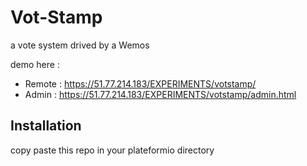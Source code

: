 # Vot-Stamp
a vote system drived by a Wemos

demo here : 
- Remote : https://51.77.214.183/EXPERIMENTS/votstamp/
- Admin : https://51.77.214.183/EXPERIMENTS/votstamp/admin.html

## Installation
copy paste this repo in your plateformio directory
